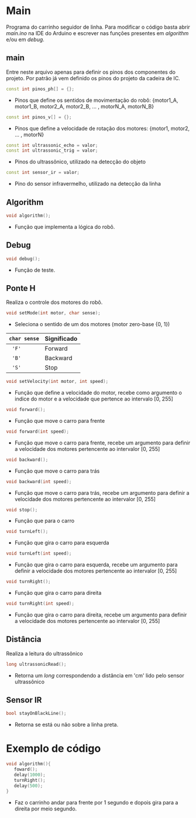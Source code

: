 # Main

Programa do carrinho seguidor de linha. Para modificar o código basta abrir _main.ino_ na IDE do Arduino e escrever nas funções presentes em _algorithm_ e/ou em _debug_.

## main

Entre neste arquivo apenas para definir os pinos dos componentes do projeto. Por patrão já vem definido os pinos do projeto da cadeira de IC.

```cpp
const int pinos_ph[] = {};
```
- Pinos que define os sentidos de movimentação do robô: {motor1_A, motor1_B, motor2_A, motor2_B, ... , motorN_A, motorN_B}

```cpp
const int pinos_v[] = {};
```
- Pinos que define a velocidade de rotação dos motores: {motor1, motor2, ... , motorN}

```cpp
const int ultrassonic_echo = valor;
const int ultrassonic_trig = valor;
```

- Pinos do ultrassônico, utilizado na detecção do objeto

```cpp
const int sensor_ir = valor;
```

- Pino do sensor infravermelho, utilizado na detecção da linha

## Algorithm

```cpp
void algorithm();
```

- Função que implementa a lógica do robô.

## Debug

```cpp
void debug();
```

- Função de teste.

## Ponte H 

Realiza o controle dos motores do robô.

```cpp
void setMode(int motor, char sense);
```

- Seleciona o sentido de um dos motores (motor zero-base {0, 1}) 

|``` char sense ```|Significado| 
|------|--------|
| ```  'F' ```  |Forward |
| ```  'B' ```  |Backward |
| ```  'S' ```  | Stop  |

```cpp
void setVelocity(int motor, int speed);
```

- Função que define a velocidade do motor, recebe como argumento o indice do motor e a velocidade que pertence ao intervalo [0, 255] 

```cpp
void forward();
```

- Função que move o carro para frente

```cpp
void forward(int speed);
```

- Função que move o carro para frente, recebe um argumento para definir a velocidade dos motores pertencente ao intervalor [0, 255]

```cpp
void backward();
```

- Função que move o carro para trás

```cpp
void backward(int speed);
```

- Função que move o carro para trás, recebe um argumento para definir a velocidade dos motores pertencente ao intervalor [0, 255]

```cpp
void stop();
```

- Função que para o carro

```cpp
void turnLeft();
```

- Função que gira o carro para esquerda

```cpp
void turnLeft(int speed);
```

- Função que gira o carro para esquerda, recebe um argumento para definir a velocidade dos motores pertencente ao intervalor [0, 255]

```cpp
void turnRight();
```

- Função que gira o carro para direita

```cpp
void turnRight(int speed);
```

- Função que gira o carro para direita, recebe um argumento para definir a velocidade dos motores pertencente ao intervalor [0, 255]

## Distância

Realiza a leitura do ultrassônico

```cpp
long ultrassonicRead();
```

- Retorna um _long_ correspondendo a distância em 'cm' lido pelo sensor ultrassônico

## Sensor IR

```cpp
bool stayOnBlackLine();
```

- Retorna se está ou não sobre a linha preta.

# Exemplo de código

```cpp
void algorithm(){
   foward();
   delay(1000);
   turnRight();
   delay(500);
}
```

- Faz o carrinho andar para frente por 1 segundo e dopois gira para a direita por meio segundo.
